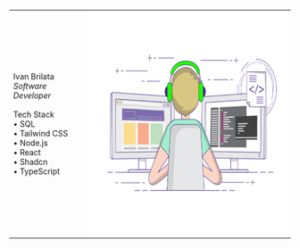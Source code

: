 | | |
|---|---|
| Ivan Brilata<br>*Software Developer*<br><br>Tech Stack<br>• SQL<br>• Tailwind CSS<br>• Node.js<br>• React<br>• Shadcn<br>• TypeScript | <img src="https://raw.githubusercontent.com/pspiagicw/pspiagicw/master/gif3.gif" alt="Coding Animation" width="400" height="400" /> |
